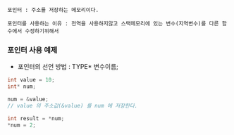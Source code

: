 ```Text
포인터 : 주소를 저장하는 메모리이다. 

포인터를 사용하는 이유 : 전역을 사용하지않고 스택메모리에 있는 변수(지역변수)를 다른 함수에서 수정하기위해서 
```
### 포인터 사용 예제
- 포인터의 선언 방법 : TYPE* 변수이름;

```C++
int value = 10;
int* num; 

num = &value;
// value 의 주소값(&value) 를 num 에 저장한다. 

int result = *num; 
*num = 2;
```

